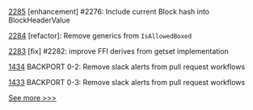 
[2285](https://github.com/hyperledger/iroha/pull/2285) [enhancement] #2276: Include current Block hash into BlockHeaderValue

[2284](https://github.com/hyperledger/iroha/pull/2284) [refactor]: Remove generics from `IsAllowedBoxed`

[2283](https://github.com/hyperledger/iroha/pull/2283) [fix] #2282: improve FFI derives from getset implementation

[1434](https://github.com/hyperledger/grid/pull/1434) BACKPORT 0-2: Remove slack alerts from pull request workflows

[1433](https://github.com/hyperledger/grid/pull/1433) BACKPORT 0-3: Remove slack alerts from pull request workflows


[See more >>>](https://start-here.hyperledger.org/pull-requests)
